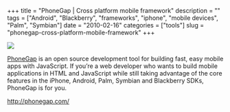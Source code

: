 +++
title = "PhoneGap | Cross platform mobile framework"
description = ""
tags = ["Android", "Blackberry", "frameworks", "iphone", "mobile devices", "Palm", "Symbian"]
date = "2010-02-16"
categories = ["tools"]
slug = "phonegap-cross-platform-mobile-framework"
+++


<div class="tool-screenshot mb1"><a href="http://phonegap.com/"><img id="bluga-thumbnail-2836" class="bluga-thumbnail custom" src="/media/bluga/
wt5232bf1e1b35e_custom.jpg"/></a></div><p><a href="http://phonegap.com/">PhoneGap</a> is an open source development tool for building fast, easy mobile apps with JavaScript. If you’re a web developer who wants to build mobile applications in HTML and JavaScript while still taking advantage of the core features in the iPhone, Android, Palm, Symbian and Blackberry SDKs, PhoneGap is for you.</p>

  
<p><a href="http://phonegap.com/">http://phonegap.com/</a></p>
      
